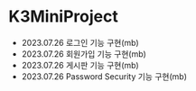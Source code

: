 # __K3MiniProject__

+ 2023.07.26 로그인 기능 구현(mb)
+ 2023.07.26 회원가입 기능 구현(mb)
+ 2023.07.26 게시판 기능 구현(mb)
+ 2023.07.26 Password Security 기능 구현(mb)
